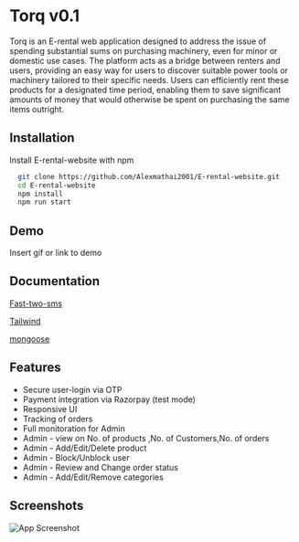 
# Torq v0.1


Torq is an E-rental web application designed to address the issue of spending substantial sums on purchasing machinery, even for minor or domestic use cases. The platform acts as a bridge between renters and users, providing an easy way for users to discover suitable power tools or machinery tailored to their specific needs. Users can efficiently rent these products for a designated time period, enabling them to save significant amounts of money that would otherwise be spent on purchasing the same items outright.


## Installation

Install E-rental-website with npm

```bash
  git clone https://github.com/Alexmathai2001/E-rental-website.git
  cd E-rental-website
  npm install
  npm run start

```
    
## Demo

Insert gif or link to demo


## Documentation

[Fast-two-sms](https://www.npmjs.com/package/fast-two-sms)

[Tailwind](https://tailwindcss.com/docs/installation/play-cdn)

[mongoose](https://www.npmjs.com/package//mongoose)
## Features

- Secure user-login via OTP
- Payment integration via Razorpay (test mode)
- Responsive UI
- Tracking of orders
- Full monitoration for Admin
- Admin - view on No. of products ,No. of Customers,No. of orders
- Admin - Add/Edit/Delete product
- Admin - Block/Unblock user
- Admin - Review and Change order status
- Admin - Add/Edit/Remove categories


## Screenshots

![App Screenshot](https://drive.google.com/file/d/1qw6MRCKSx6kfTtVcWK6juS8YQbnKou1x/view?usp=drive_link)

